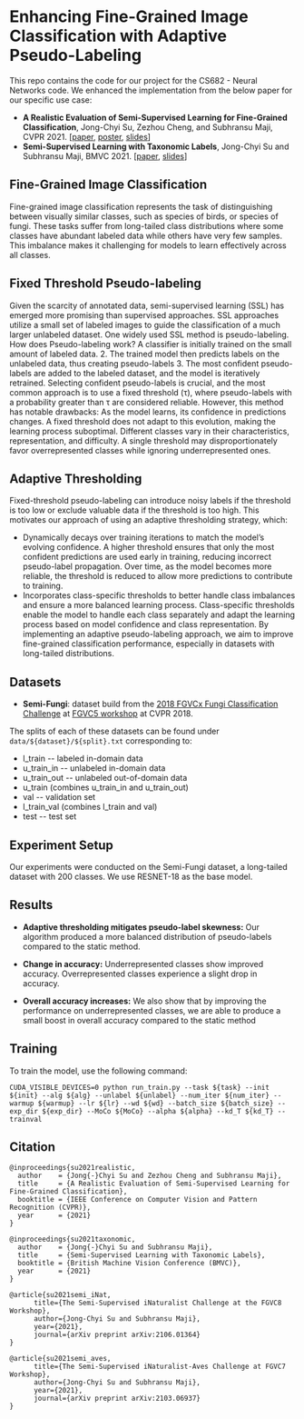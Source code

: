 # Enhancing Fine-Grained Image Classification with Adaptive Pseudo-Labeling

This repo contains the code for our project for the CS682 - Neural Networks code. We enhanced the implementation from the below paper for our specific use case:

- **A Realistic Evaluation of Semi-Supervised Learning for Fine-Grained Classification**, Jong-Chyi Su, Zezhou Cheng, and Subhransu Maji, CVPR 2021. [[paper](https://arxiv.org/abs/2104.00679), [poster](https://people.cs.umass.edu/~jcsu/papers/ssl_evaluation/poster.pdf), [slides](https://people.cs.umass.edu/~jcsu/papers/ssl_evaluation/slides.pdf)]
- **Semi-Supervised Learning with Taxonomic Labels**, Jong-Chyi Su and Subhransu Maji, BMVC 2021. [[paper](https://arxiv.org/abs/2111.11595), [slides](https://people.cs.umass.edu/~jcsu/papers/ssl_evaluation/slides_bmvc.pdf)]


## Fine-Grained Image Classification
Fine-grained image classification represents the task of distinguishing between visually similar classes, such as species of birds, or species of fungi. These tasks suffer from long-tailed class distributions where some classes have abundant labeled data while others have very few samples. This imbalance makes it challenging for models to learn effectively across all classes.

## Fixed Threshold Pseudo-labeling
Given the scarcity of annotated data, semi-supervised learning (SSL) has emerged more promising than supervised approaches. SSL approaches utilize a small set of labeled images to guide the classification of a much larger unlabeled dataset. One widely used SSL method is pseudo-labeling. How does Pseudo-labeling work?
A classifier is initially trained on the small amount of labeled data.
2. The trained model then predicts labels on the unlabeled data, thus creating pseudo-labels
3. The most confident pseudo-labels are added to the labeled dataset, and the model is iteratively retrained.
Selecting confident pseudo-labels is crucial, and the most common approach is to use a fixed threshold (τ), where pseudo-labels with a probability greater than τ are considered reliable. However, this method has notable drawbacks:
As the model learns, its confidence in predictions changes. A fixed threshold does not adapt to this evolution, making the learning process suboptimal.
Different classes vary in their characteristics, representation, and difficulty. A single threshold may disproportionately favor overrepresented classes while ignoring underrepresented ones.

## Adaptive Thresholding
Fixed-threshold pseudo-labeling can introduce noisy labels if the threshold is too low or exclude valuable data if the threshold is too high. This motivates our approach of using an adaptive thresholding strategy, which:
- Dynamically decays over training iterations to match the model’s evolving confidence. A higher threshold ensures that only the most confident predictions are used early in training, reducing incorrect pseudo-label propagation. Over time, as the model becomes more reliable, the threshold is reduced to allow more predictions to contribute to training.
- Incorporates class-specific thresholds to better handle class imbalances and ensure a more balanced learning process. Class-specific thresholds enable the model to handle each class separately and adapt the learning process based on model confidence and class representation.
By implementing an adaptive pseudo-labeling approach, we aim to improve fine-grained classification performance, especially in datasets with long-tailed distributions.

## Datasets
- **Semi-Fungi**: dataset build from the [2018 FGVCx Fungi Classification Challenge](https://github.com/visipedia/fgvcx_fungi_comp) at [FGVC5 workshop](https://sites.google.com/view/fgvc5) at CVPR 2018.
  

The splits of each of these datasets can be found under
```data/${dataset}/${split}.txt``` corresponding to:
- l_train -- labeled in-domain data
- u_train_in -- unlabeled in-domain data
- u_train_out -- unlabeled out-of-domain data
- u_train (combines u_train_in and u_train_out)
- val -- validation set
- l_train_val (combines l_train and val)
- test -- test set

## Experiment Setup

Our experiments were conducted on the Semi-Fungi dataset, a long-tailed dataset with 200 classes. We use RESNET-18 as the base model.

## Results
- **Adaptive thresholding mitigates pseudo-label skewness:** Our algorithm produced a more balanced distribution of pseudo-labels compared to the static method.

- **Change in accuracy:** Underrepresented classes show improved accuracy. Overrepresented classes experience a slight drop in accuracy.

- **Overall accuracy increases:** We also show that by improving the performance on underrepresented classes, we are able to produce a small boost in overall accuracy compared to the static method


## Training

To train the model, use the following command:
```
CUDA_VISIBLE_DEVICES=0 python run_train.py --task ${task} --init ${init} --alg ${alg} --unlabel ${unlabel} --num_iter ${num_iter} --warmup ${warmup} --lr ${lr} --wd ${wd} --batch_size ${batch_size} --exp_dir ${exp_dir} --MoCo ${MoCo} --alpha ${alpha} --kd_T ${kd_T} --trainval
```


## Citation 
```
@inproceedings{su2021realistic,
  author    = {Jong{-}Chyi Su and Zezhou Cheng and Subhransu Maji},
  title     = {A Realistic Evaluation of Semi-Supervised Learning for Fine-Grained Classification},
  booktitle = {IEEE Conference on Computer Vision and Pattern Recognition (CVPR)},
  year      = {2021}
}

@inproceedings{su2021taxonomic,
  author    = {Jong{-}Chyi Su and Subhransu Maji},
  title     = {Semi-Supervised Learning with Taxonomic Labels},
  booktitle = {British Machine Vision Conference (BMVC)},
  year      = {2021}
}

@article{su2021semi_iNat,
      title={The Semi-Supervised iNaturalist Challenge at the FGVC8 Workshop}, 
      author={Jong-Chyi Su and Subhransu Maji},
      year={2021},
      journal={arXiv preprint arXiv:2106.01364}
}

@article{su2021semi_aves,
      title={The Semi-Supervised iNaturalist-Aves Challenge at FGVC7 Workshop}, 
      author={Jong-Chyi Su and Subhransu Maji},
      year={2021},
      journal={arXiv preprint arXiv:2103.06937}
}
```
